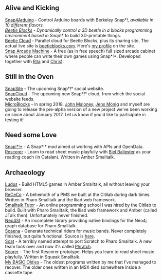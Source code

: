 ## Alive and Kicking
[Snap4Arduino](http://snap4arduino.rocks) - Control Arduino boards with Berkeley Snap*!*, available in 10 different flavors.  
[Beetle Blocks](http://beetleblocks.com) - Dynamically control a 3D beetle in a blocks programming environment based in Snap*!* to build 3D-printable things.  
[Beetle Cloud](https://github.com/bromagosa/beetleCloud) - Parallel cloud for Beetle Blocks, plus its sharing site. The actual live site is [beetleblocks.com](http://beetleblocks.com). Here's [my profile](http://beetleblocks.com/users/bromagosa) on the site.  
[Snap Arcade Machine](http://snaparcade.cat) - A free (as in free speech) full sized arcade cabinet where people can write their own games using Snap*!*. Developed together with [Rita](http://gamifi.cat) and [Chris](http://gatopelao.org/)).  


## Still in the Oven
[SnapSite](https://github.com/bromagosa/SnapSite) - The upcoming Snap*!* social website.  
[SnapCloud](https://github.com/bromagosa/SnapCloud) - The upcoming new Snap*!* cloud, from which the social website feeds.  
[MicroBlocks](http://microblocks.fun) - In spring 2018, [John Maloney](https://harc.ycr.org/member/john_maloney/), [Jens Mönig](https://github.com/jmoenig) and myself are going to release the pre-alpha version of a new project we've been working on since about January 2017. Let us know if you'd like to participate in testing it!  


## Need some Love
[Snapi*!*](http://snapi.citilab.eu) - A Snap*!* mod aimed at working with APIs and OpenData.  
[Rescorer](http://bromagosa.github.io/rescorer/) - Learn to read sheet music playfully with [Biel Ballester](https://en.wikipedia.org/wiki/Biel_Ballester) as your reading coach (in Catalan). Written in Amber Smalltalk.  


## Archaeology
[Ludus](http://bromagosa.github.io/Ludus/) - Build HTML5 games in Amber Smalltalk, all without leaving your browser.  
[ReCeCo](http://smalltalkhub.com/#!/~Citilab/ReCeCo) - A behemoth of a PMS we built at the Citilab during dark times. Written in Pharo Smalltalk and the Iliad web framework.  
[Smalltalk Tutor](http://www.squeaksource.com/smalltalkTutor.html) - An online programming school I was hired by the Citilab to build. Built with Pharo Smalltalk, the Iliad web framework and Amber (called JTalk then). Unfortunately never finished.  
[Neo4St](http://smalltalkhub.com/#!/~Citilab/Neo4St) - An incomplete library providing native bindings for the Neo4j graph database for Pharo Smalltalk.  
[Scaena](http://scaenaweb.citilab.eu:8081/scaena) - Generate technical riders for music bands. Never completely finished, but quite functional. Source is [here](http://www.squeaksource.com/scaena).  
[Scat](https://code.google.com/archive/p/scat/) - A terribly named attempt to port Scratch to Pharo Smalltalk. A new team took over and now it's called [Phratch](http://www.phratch.com).  
[Scorer](https://sourceforge.net/projects/scorer/) - The first Rescorer prototype. Helps you learn to read sheet music playfully. Written in Squeak Smalltalk.  
[My BASIC Oldies](https://github.com/bromagosa/myBasicOldies) - The oldest programs written by me that I've managed to recover. The older ones written in an MSX died somewhere inside a cassette tape.  
